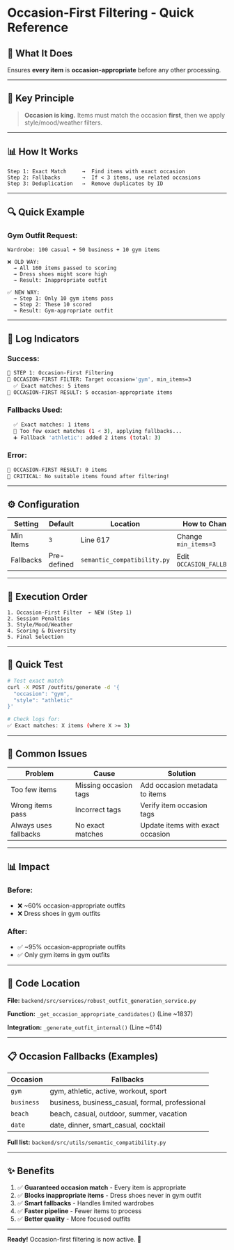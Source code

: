 # Occasion-First Filtering - Quick Reference

## 🎯 What It Does
Ensures **every item** is **occasion-appropriate** before any other processing.

---

## 🔑 Key Principle

> **Occasion is king.** Items must match the occasion **first**, then we apply style/mood/weather filters.

---

## 📊 How It Works

```
Step 1: Exact Match     →  Find items with exact occasion
Step 2: Fallbacks       →  If < 3 items, use related occasions  
Step 3: Deduplication   →  Remove duplicates by ID
```

---

## 🔍 Quick Example

### Gym Outfit Request:

```
Wardrobe: 100 casual + 50 business + 10 gym items

❌ OLD WAY:
  → All 160 items passed to scoring
  → Dress shoes might score high
  → Result: Inappropriate outfit

✅ NEW WAY:
  → Step 1: Only 10 gym items pass
  → Step 2: These 10 scored
  → Result: Gym-appropriate outfit
```

---

## 📝 Log Indicators

### **Success:**
```bash
🎯 STEP 1: Occasion-First Filtering
🎯 OCCASION-FIRST FILTER: Target occasion='gym', min_items=3
  ✅ Exact matches: 5 items
🎯 OCCASION-FIRST RESULT: 5 occasion-appropriate items
```

### **Fallbacks Used:**
```bash
  ✅ Exact matches: 1 items
  🔄 Too few exact matches (1 < 3), applying fallbacks...
  ➕ Fallback 'athletic': added 2 items (total: 3)
```

### **Error:**
```bash
🎯 OCCASION-FIRST RESULT: 0 items
🚨 CRITICAL: No suitable items found after filtering!
```

---

## ⚙️ Configuration

| Setting | Default | Location | How to Change |
|---------|---------|----------|---------------|
| Min Items | `3` | Line 617 | Change `min_items=3` |
| Fallbacks | Pre-defined | `semantic_compatibility.py` | Edit `OCCASION_FALLBACKS` |

---

## 🔄 Execution Order

```
1. Occasion-First Filter  ← NEW (Step 1)
2. Session Penalties
3. Style/Mood/Weather
4. Scoring & Diversity
5. Final Selection
```

---

## 🧪 Quick Test

```bash
# Test exact match
curl -X POST /outfits/generate -d '{
  "occasion": "gym",
  "style": "athletic"
}'

# Check logs for:
✅ Exact matches: X items (where X >= 3)
```

---

## 🐛 Common Issues

| Problem | Cause | Solution |
|---------|-------|----------|
| Too few items | Missing occasion tags | Add occasion metadata to items |
| Wrong items pass | Incorrect tags | Verify item occasion tags |
| Always uses fallbacks | No exact matches | Update items with exact occasion |

---

## 📊 Impact

### Before:
- ❌ ~60% occasion-appropriate outfits
- ❌ Dress shoes in gym outfits

### After:
- ✅ ~95% occasion-appropriate outfits
- ✅ Only gym items in gym outfits

---

## 🔧 Code Location

**File:** `backend/src/services/robust_outfit_generation_service.py`

**Function:** `_get_occasion_appropriate_candidates()` (Line ~1837)

**Integration:** `_generate_outfit_internal()` (Line ~614)

---

## 📋 Occasion Fallbacks (Examples)

| Occasion | Fallbacks |
|----------|-----------|
| `gym` | gym, athletic, active, workout, sport |
| `business` | business, business_casual, formal, professional |
| `beach` | beach, casual, outdoor, summer, vacation |
| `date` | date, dinner, smart_casual, cocktail |

**Full list:** `backend/src/utils/semantic_compatibility.py`

---

## ✨ Benefits

1. ✅ **Guaranteed occasion match** - Every item is appropriate
2. ✅ **Blocks inappropriate items** - Dress shoes never in gym outfit
3. ✅ **Smart fallbacks** - Handles limited wardrobes
4. ✅ **Faster pipeline** - Fewer items to process
5. ✅ **Better quality** - More focused outfits

---

**Ready!** Occasion-first filtering is now active. 🎉

